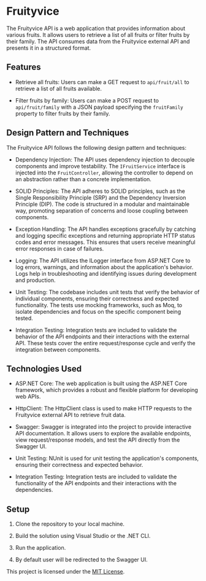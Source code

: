 # Fruityvice

The Fruityvice API is a web application that provides information about various fruits. It allows users to retrieve a list of all fruits or filter fruits by their family. The API consumes data from the Fruityvice external API and presents it in a structured format.

## Features

- Retrieve all fruits: Users can make a GET request to `api/fruit/all` to retrieve a list of all fruits available.

- Filter fruits by family: Users can make a POST request to `api/fruit/family` with a JSON payload specifying the `fruitFamily` property to filter fruits by their family.

## Design Pattern and Techniques

The Fruityvice API follows the following design pattern and techniques:

- Dependency Injection: The API uses dependency injection to decouple components and improve testability. The `IFruitService` interface is injected into the `FruitController`, allowing the controller to depend on an abstraction rather than a concrete implementation.

- SOLID Principles: The API adheres to SOLID principles, such as the Single Responsibility Principle (SRP) and the Dependency Inversion Principle (DIP). The code is structured in a modular and maintainable way, promoting separation of concerns and loose coupling between components.

- Exception Handling: The API handles exceptions gracefully by catching and logging specific exceptions and returning appropriate HTTP status codes and error messages. This ensures that users receive meaningful error responses in case of failures.

- Logging: The API utilizes the ILogger interface from ASP.NET Core to log errors, warnings, and information about the application's behavior. Logs help in troubleshooting and identifying issues during development and production.

- Unit Testing: The codebase includes unit tests that verify the behavior of individual components, ensuring their correctness and expected functionality. The tests use mocking frameworks, such as Moq, to isolate dependencies and focus on the specific component being tested.

- Integration Testing: Integration tests are included to validate the behavior of the API endpoints and their interactions with the external API. These tests cover the entire request/response cycle and verify the integration between components.

## Technologies Used

- ASP.NET Core: The web application is built using the ASP.NET Core framework, which provides a robust and flexible platform for developing web APIs.

- HttpClient: The HttpClient class is used to make HTTP requests to the Fruityvice external API to retrieve fruit data.

- Swagger: Swagger is integrated into the project to provide interactive API documentation. It allows users to explore the available endpoints, view request/response models, and test the API directly from the Swagger UI.

- Unit Testing: NUnit is used for unit testing the application's components, ensuring their correctness and expected behavior.

- Integration Testing: Integration tests are included to validate the functionality of the API endpoints and their interactions with the dependencies.

## Setup

1. Clone the repository to your local machine.

2. Build the solution using Visual Studio or the .NET CLI.

3. Run the application.

4. By default user will be redirected to the Swagger UI.

This project is licensed under the [MIT License](LICENSE).
